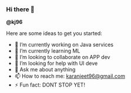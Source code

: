 ### Hi there 👋


**@kj96**

Here are some ideas to get you started:

- 🔭 I’m currently working on Java services
- 🌱 I’m currently learning ML
- 👯 I’m looking to collaborate on APP dev
- 🤔 I’m looking for help with UI deve
- 💬 Ask me about anything
- 📫 How to reach me: karanjeet96@gmail.com
- ⚡ Fun fact: DONT STOP YET!

